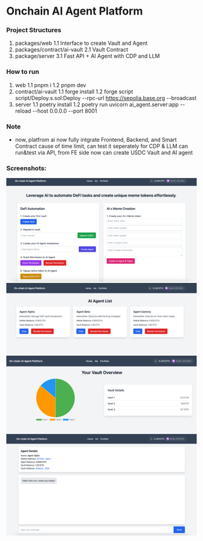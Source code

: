 # Onchain AI Agent Platform

### Project Structures
1. packages/web
1.1 Interface to create Vault and Agent
2. packages/contract/ai-vault
2.1 Vault Contract
3. package/server
3.1 Fast API + AI Agent with CDP and LLM

### How to run
1. web
1.1 pnpm i
1.2 pnpm dev
2. contract/ai-vault
1.1 forge install
1.2 forge script script/Deploy.s.sol:Deploy --rpc-url https://sepolia.base.org --broadcast
3. server
1.1 poetry install
1.2 poetry run uvicorn ai_agent.server:app --reload --host 0.0.0.0 --port 8001

### Note
- now, platfrom ai now fully intgrate Frontend, Backend, and Smart Contract cause of time limit, can test it seperately for CDP & LLM can run&test via API, from FE side now can create USDC Vault and AI agent

### Screenshots:
![SS1](/3.png "ss1")
![SS2](/1.png "ss2")
![SS3](/2.png "ss3")
![SS4](/4.png "ss4")